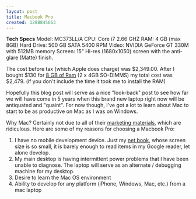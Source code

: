 ```yaml
---
layout: post
title: Macbook Pro
created: 1288845663
---
```

<b>Tech Specs</b>
Model: MC373LL/A
CPU: Core i7 2.66 GHZ
RAM: 4 GB (max 8GB)
Hard Drive: 500 GB SATA 5400 RPM 
Video: NVIDIA GeForce GT 330M with 512MB memory
Screen: 15" Hi-res (1680x1050) screen with the anti-glare (Matte) finish.

The cost before tax (which Apple does charge) was $2,349.00.
After I bought $130 for <a href="http://www.newegg.com/Product/Product.aspx?Item=N82E16820231294" target="_blank">8 GB of Ram</a> (2 x 4GB SO-DIMMS) my total cost was $2,479. (if you don't include the time it took me to install the RAM)

Hopefully this blog post will serve as a nice "look-back" post to see how far we will have come in 5 years when this brand new laptop right now will be antiquated and "quaint". For now though, I've got a lot to learn about Mac to start to be as productive on Mac as I was on Windows.

Why Mac? Certainly not due to all of their <a href="http://www.apple.com/macbookpro/why-mac.html" target="_blank">marketing materials</a>, which are ridiculous. Here are some of my reasons for choosing a Macbook Pro:

<ol><li>I have no mobile development device. Just my <a href="blog/node/6" target="_blank">net book,</a> whose screen size is so small, it is barely enough to read items in my Google reader, let alone develop.</li>
<li>My main desktop is having intermittent power problems that I have been unable to diagnose. The laptop will serve as an alternate / debugging machine for my desktop.</li>
<li>Desire to learn the Mac OS environment</li>
<li>Ability to develop for any platform (iPhone, Windows, Mac, etc.) from a mac laptop</li>
</ol>

